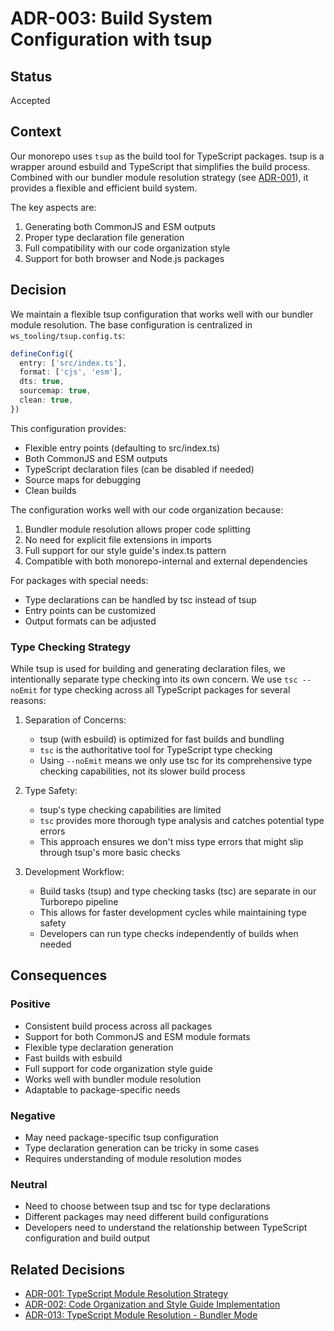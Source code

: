 # ADR-003: Build System Configuration with tsup

## Status

Accepted

## Context

Our monorepo uses `tsup` as the build tool for TypeScript packages. tsup is a wrapper around esbuild and TypeScript that simplifies the build process. Combined with our bundler module resolution strategy (see [ADR-001](./ADR-001-typescript-module-resolution-strategy.md)), it provides a flexible and efficient build system.

The key aspects are:

1. Generating both CommonJS and ESM outputs
2. Proper type declaration file generation
3. Full compatibility with our code organization style
4. Support for both browser and Node.js packages

## Decision

We maintain a flexible tsup configuration that works well with our bundler module resolution. The base configuration is centralized in `ws_tooling/tsup.config.ts`:

```typescript
defineConfig({
  entry: ['src/index.ts'],
  format: ['cjs', 'esm'],
  dts: true,
  sourcemap: true,
  clean: true,
})
```

This configuration provides:

- Flexible entry points (defaulting to src/index.ts)
- Both CommonJS and ESM outputs
- TypeScript declaration files (can be disabled if needed)
- Source maps for debugging
- Clean builds

The configuration works well with our code organization because:

1. Bundler module resolution allows proper code splitting
2. No need for explicit file extensions in imports
3. Full support for our style guide's index.ts pattern
4. Compatible with both monorepo-internal and external dependencies

For packages with special needs:

- Type declarations can be handled by tsc instead of tsup
- Entry points can be customized
- Output formats can be adjusted

### Type Checking Strategy

While tsup is used for building and generating declaration files, we intentionally separate type checking into its own concern. We use `tsc --noEmit` for type checking across all TypeScript packages for several reasons:

1. Separation of Concerns:
   - tsup (with esbuild) is optimized for fast builds and bundling
   - `tsc` is the authoritative tool for TypeScript type checking
   - Using `--noEmit` means we only use tsc for its comprehensive type checking capabilities, not its slower build process

2. Type Safety:
   - tsup's type checking capabilities are limited
   - `tsc` provides more thorough type analysis and catches potential type errors
   - This approach ensures we don't miss type errors that might slip through tsup's more basic checks

3. Development Workflow:
   - Build tasks (tsup) and type checking tasks (tsc) are separate in our Turborepo pipeline
   - This allows for faster development cycles while maintaining type safety
   - Developers can run type checks independently of builds when needed

## Consequences

### Positive

- Consistent build process across all packages
- Support for both CommonJS and ESM module formats
- Flexible type declaration generation
- Fast builds with esbuild
- Full support for code organization style guide
- Works well with bundler module resolution
- Adaptable to package-specific needs

### Negative

- May need package-specific tsup configuration
- Type declaration generation can be tricky in some cases
- Requires understanding of module resolution modes

### Neutral

- Need to choose between tsup and tsc for type declarations
- Different packages may need different build configurations
- Developers need to understand the relationship between TypeScript configuration and build output

## Related Decisions

- [ADR-001: TypeScript Module Resolution Strategy](./ADR-001-typescript-module-resolution-strategy.md)
- [ADR-002: Code Organization and Style Guide Implementation](./ADR-002-code-organization-and-style-guide.md)
- [ADR-013: TypeScript Module Resolution - Bundler Mode](./ADR-013-typescript-module-resolution-bundler.md)
